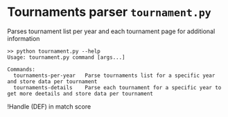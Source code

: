 # Tournaments parser `tournament.py`

Parses tournament list per year and each tournament page for additional information

```
>> python tournament.py --help
Usage: tournament.py command [args...]

Commands:
  tournaments-per-year   Parse tournaments list for a specific year and store data per tournament
  tournaments-details    Parse each tournament for a specific year to get more deetails and store data per tournament
```



!Handle (DEF) in match score